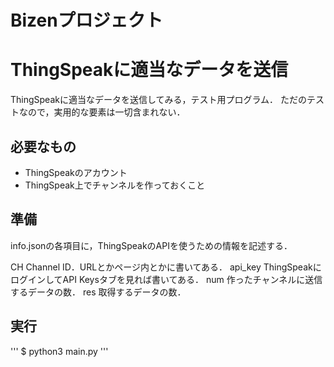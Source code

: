 # Bizenプロジェクト

# ThingSpeakに適当なデータを送信

ThingSpeakに適当なデータを送信してみる，テスト用プログラム．
ただのテストなので，実用的な要素は一切含まれない．

## 必要なもの

* ThingSpeakのアカウント
* ThingSpeak上でチャンネルを作っておくこと

## 準備

info.jsonの各項目に，ThingSpeakのAPIを使うための情報を記述する．

CH Channel ID．URLとかページ内とかに書いてある．
api\_key ThingSpeakにログインしてAPI Keysタブを見れば書いてある．
num 作ったチャンネルに送信するデータの数．
res 取得するデータの数．

## 実行

'''
$ python3 main.py
'''

